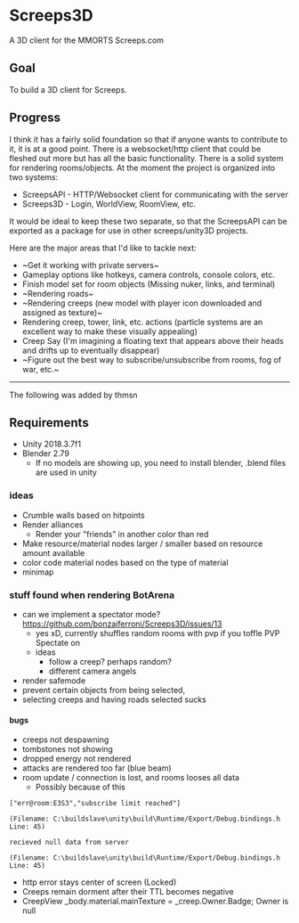 # Screeps3D
A 3D client for the MMORTS Screeps.com

## Goal 
To build a 3D client for Screeps.

## Progress
I think it has a fairly solid foundation so that if anyone wants to contribute to it, it is at a good point. There is a websocket/http client that could be fleshed out more but has all the basic functionality. There is a solid system for rendering rooms/objects. At the moment the project is organized into two systems:

* ScreepsAPI - HTTP/Websocket client for communicating with the server
* Screeps3D - Login, WorldView, RoomView, etc.

It would be ideal to keep these two separate, so that the ScreepsAPI can be exported as a package for use in other screeps/unity3D projects. 

Here are the major areas that I'd like to tackle next: 
* ~Get it working with private servers~
* Gameplay options like hotkeys, camera controls, console colors, etc.
* Finish model set for room objects (Missing nuker, links, and terminal)
* ~Rendering roads~
* ~Rendering creeps (new model with player icon downloaded and assigned as texture)~
* Rendering creep, tower, link, etc. actions (particle systems are an excellent way to make these visually appealing)
* Creep Say (I'm imagining a floating text that appears above their heads and drifts up to eventually disappear)
* ~Figure out the best way to subscribe/unsubscribe from rooms, fog of war, etc.~
  
---
The following was added by thmsn

## Requirements
* Unity 2018.3.7f1
* Blender 2.79
  * If no models are showing up, you need to install blender, .blend files are used in unity



### ideas
* Crumble walls based on hitpoints
* Render alliances
  * Render your "friends" in another color than red
* Make resource/material nodes larger / smaller based on resource amount available
* color code material nodes based on the type of material
* minimap

### stuff found when rendering BotArena
 * can we implement a spectator mode? https://github.com/bonzaiferroni/Screeps3D/issues/13
   * yes xD, currently shuffles random rooms with pvp if you toffle PVP Spectate on
   * ideas
     * follow a creep? perhaps random?
     * different camera angels
 * render safemode
 * prevent certain objects from being selected, 
 * selecting creeps and having roads selected sucks
 
 #### bugs
* creeps not despawning
* tombstones not showing
* dropped energy not rendered
* attacks are rendered too far (blue beam)
* room update / connection is lost, and rooms looses all data
  * Possibly because of this
```
["err@room:E3S3","subscribe limit reached"]
 
(Filename: C:\buildslave\unity\build\Runtime/Export/Debug.bindings.h Line: 45)

recieved null data from server
 
(Filename: C:\buildslave\unity\build\Runtime/Export/Debug.bindings.h Line: 45)
```
* http error stays center of screen (Locked)
* Creeps remain dorment after their TTL becomes negative
* CreepView _body.material.mainTexture = _creep.Owner.Badge; Owner is null



